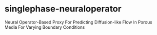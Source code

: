 # singlephase-neuraloperator
Neural Operator-Based Proxy For Predicting Diffusion-like Flow In Porous Media For Varying Boundary Conditions
